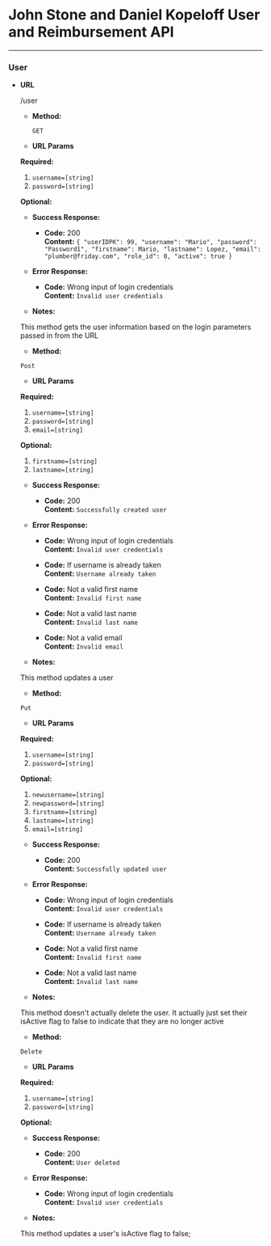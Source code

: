 # John Stone and Daniel Kopeloff User and Reimbursement API
----
###  **User**

* **URL**

  /user

  * **Method:**
    

    `GET` 
    
  *  **URL Params**

    **Required:**
  
    1. `username=[string]`
    2. `password=[string]`


    **Optional:**
  


  * **Success Response:**
    
    * **Code:** 200 <br />
      **Content:** `{
      "userIDPK": 99,
      "username": "Mario",
      "password": "Password1",
      "firstname": Mario,
      "lastname": Lopez,
      "email": "plumber@friday.com",
      "role_id": 0,
      "active": true
  }`
  
  * **Error Response:**

    * **Code:** Wrong input of login credentials  <br />
      **Content:** `Invalid user credentials`


  * **Notes:**

  This method gets the user information based on the login parameters passed in from the URL


   
   * **Method:**
    

    `Post` 
    
  *  **URL Params**
  
    **Required:**
  
    1. `username=[string]`
    2. `password=[string]`
    3. `email=[string]`

    **Optional:**
  
    1. `firstname=[string]`
    2. `lastname=[string]`


  * **Success Response:**
    
    * **Code:** 200 <br />
      **Content:** `Successfully created user`
  
  * **Error Response:**

    * **Code:** Wrong input of login credentials  <br />
      **Content:** `Invalid user credentials`


    * **Code:** If username is already taken <br />
      **Content:** `Username already taken`

     * **Code:** Not a valid first name<br />
      **Content:** `Invalid first name`

     * **Code:** Not a valid last name<br />
      **Content:** `Invalid last name`

     * **Code:** Not a valid email<br />
      **Content:** `Invalid email`



  * **Notes:**

  This method updates a user


  
   * **Method:**
    

    `Put` 
    
  *  **URL Params**
  
    **Required:**
  
    1. `username=[string]`
    2. `password=[string]`
   

    **Optional:**
    1. `newusername=[string]`
    2.  `newpassword=[string] ` 
    3. `firstname=[string]`
    4. `lastname=[string]`
    5. `email=[string]`


  * **Success Response:**
    
    * **Code:** 200 <br />
      **Content:** `Successfully updated user`
  
  * **Error Response:**

    * **Code:** Wrong input of login credentials  <br />
      **Content:** `Invalid user credentials`


    * **Code:** If username is already taken <br />
      **Content:** `Username already taken`

     * **Code:** Not a valid first name<br />
      **Content:** `Invalid first name`

     * **Code:** Not a valid last name<br />
      **Content:** `Invalid last name`




  * **Notes:**

  This method doesn't actually delete the user.
  It actually just set their isActive flag to false to indicate
  that they are no longer active

   * **Method:**
    

    `Delete` 
    
  *  **URL Params**
  
    **Required:**
  
    1. `username=[string]`
    2. `password=[string]`
   

    **Optional:**


  * **Success Response:**
    
    * **Code:** 200 <br />
      **Content:** `User deleted`
  
  * **Error Response:**

    * **Code:** Wrong input of login credentials  <br />
      **Content:** `Invalid user credentials`





  * **Notes:**

  This method updates a user's isActive flag to false;